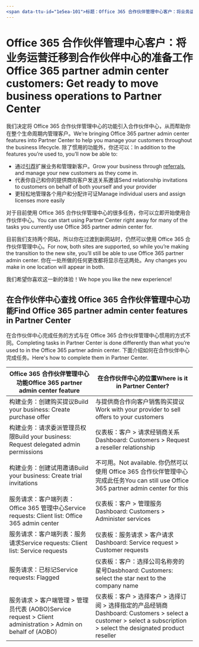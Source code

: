```yaml
---
<span data-ttu-id="1e5ea-101">标题：Office 365 合作伙伴管理中心客户：将业务运营迁移到合作伙伴中心的准备工作 |合作伙伴中心描述：Office 365 合作伙伴管理中心客户在迁移到合作伙伴中心 ms.prod 时的关键注意事项：作者：KPacquer</span><span class="sxs-lookup"><span data-stu-id="1e5ea-101">title: Office 365 partner admin center customers: Get ready to move business operations to Partner Center | Partner Center description: Key considerations for Office 365 partner admin center customers when migrating to Partner Center ms.prod: author: KPacquer</span></span>
---
```


# <a name="office-365-partner-admin-center-customers-get-ready-to-move-business-operations-to-partner-center"></a><span data-ttu-id="1e5ea-102">Office 365 合作伙伴管理中心客户：将业务运营迁移到合作伙伴中心的准备工作</span><span class="sxs-lookup"><span data-stu-id="1e5ea-102">Office 365 partner admin center customers: Get ready to move business operations to Partner Center</span></span>

<span data-ttu-id="1e5ea-103">我们决定将 Office 365 合作伙伴管理中心的功能引入合作伙伴中心，从而帮助你在整个生命周期内管理客户。</span><span class="sxs-lookup"><span data-stu-id="1e5ea-103">We’re bringing Office 365 partner admin center features into Partner Center to help you manage your customers throughout the business lifecycle.</span></span> <span data-ttu-id="1e5ea-104">除了惯用的功能外，你还可以：</span><span class="sxs-lookup"><span data-stu-id="1e5ea-104">In addition to the features you’re used to, you’ll now be able to:</span></span> 

*  <span data-ttu-id="1e5ea-105">通过[引荐](referrals.md)扩展业务和管理新客户。</span><span class="sxs-lookup"><span data-stu-id="1e5ea-105">Grow your business through [referrals](referrals.md), and manage your new customers as they come in.</span></span>
*  <span data-ttu-id="1e5ea-106">代表你自己和你的提供商向客户发送关系邀请</span><span class="sxs-lookup"><span data-stu-id="1e5ea-106">Send relationship invitations to customers on behalf of both yourself and your provider</span></span>
*  <span data-ttu-id="1e5ea-107">更轻松地管理各个用户和分配许可证</span><span class="sxs-lookup"><span data-stu-id="1e5ea-107">Manage individual users and assign licenses more easily</span></span>

<span data-ttu-id="1e5ea-108">对于目前使用 Office 365 合作伙伴管理中心的很多任务，你可以立即开始使用合作伙伴中心。</span><span class="sxs-lookup"><span data-stu-id="1e5ea-108">You can start using Partner Center right away for many of the tasks you currently use Office 365 partner admin center for.</span></span> 

<span data-ttu-id="1e5ea-109">目前我们支持两个网站，所以你在过渡到新网站时，仍然可以使用 Office 365 合作伙伴管理中心。</span><span class="sxs-lookup"><span data-stu-id="1e5ea-109">For now, both sites are supported, so while you’re making the transition to the new site, you’ll still be able to use Office 365 partner admin center.</span></span> <span data-ttu-id="1e5ea-110">你在一处所做的任何更改都将显示在这两处。</span><span class="sxs-lookup"><span data-stu-id="1e5ea-110">Any changes you make in one location will appear in both.</span></span>

<span data-ttu-id="1e5ea-111">我们希望你喜欢这一新的体验！</span><span class="sxs-lookup"><span data-stu-id="1e5ea-111">We hope you like the new experience!</span></span>

## <a name="find-office-365-partner-admin-center-features-in-partner-center"></a><span data-ttu-id="1e5ea-112">在合作伙伴中心查找 Office 365 合作伙伴管理中心功能</span><span class="sxs-lookup"><span data-stu-id="1e5ea-112">Find Office 365 partner admin center features in Partner Center</span></span>

<span data-ttu-id="1e5ea-113">在合作伙伴中心完成任务的方式与在 Office 365 合作伙伴管理中心惯用的方式不同。</span><span class="sxs-lookup"><span data-stu-id="1e5ea-113">Completing tasks in Partner Center is done differently than what you’re used to in the Office 365 partner admin center.</span></span> <span data-ttu-id="1e5ea-114">下面介绍如何在合作伙伴中心完成任务。</span><span class="sxs-lookup"><span data-stu-id="1e5ea-114">Here's how to complete them in Partner Center.</span></span>

| <span data-ttu-id="1e5ea-115">Office 365 合作伙伴管理中心功能</span><span class="sxs-lookup"><span data-stu-id="1e5ea-115">Office 365 partner admin center feature</span></span>                       | <span data-ttu-id="1e5ea-116">在合作伙伴中心的位置</span><span class="sxs-lookup"><span data-stu-id="1e5ea-116">Where is it in Partner Center?</span></span> | 
|   -----------------------------------------------  | -------------- |
| <span data-ttu-id="1e5ea-117">构建业务：创建购买提议</span><span class="sxs-lookup"><span data-stu-id="1e5ea-117">Build your business: Create purchase offer</span></span> | <span data-ttu-id="1e5ea-118">与提供商合作向客户销售购买提议</span><span class="sxs-lookup"><span data-stu-id="1e5ea-118">Work with your provider to sell offers to your customers</span></span> |
| <span data-ttu-id="1e5ea-119">构建业务：请求委派管理员权限</span><span class="sxs-lookup"><span data-stu-id="1e5ea-119">Build your business: Request delegated admin permissions</span></span> | <span data-ttu-id="1e5ea-120">仪表板：客户 > 请求经销商关系</span><span class="sxs-lookup"><span data-stu-id="1e5ea-120">Dashboard: Customers > Request a reseller relationship</span></span> |
| <span data-ttu-id="1e5ea-121">构建业务：创建试用邀请</span><span class="sxs-lookup"><span data-stu-id="1e5ea-121">Build your business: Create trial invitations</span></span> | <span data-ttu-id="1e5ea-122">不可用。</span><span class="sxs-lookup"><span data-stu-id="1e5ea-122">Not available.</span></span> <span data-ttu-id="1e5ea-123">你仍然可以使用 Office 365 合作伙伴管理中心完成此任务</span><span class="sxs-lookup"><span data-stu-id="1e5ea-123">You can still use Office 365 partner admin center for this</span></span> |
| <span data-ttu-id="1e5ea-124">服务请求：客户端列表：Office 365 管理中心</span><span class="sxs-lookup"><span data-stu-id="1e5ea-124">Service requests: Client list: Office 365 admin center</span></span> | <span data-ttu-id="1e5ea-125">仪表板：客户 > 管理服务</span><span class="sxs-lookup"><span data-stu-id="1e5ea-125">Dashboard: Customers > Administer services</span></span> |
| <span data-ttu-id="1e5ea-126">服务请求：客户端列表：服务请求</span><span class="sxs-lookup"><span data-stu-id="1e5ea-126">Service requests: Client list: Service requests</span></span> | <span data-ttu-id="1e5ea-127">仪表板：服务请求 > 客户请求</span><span class="sxs-lookup"><span data-stu-id="1e5ea-127">Dashboard: Service request > Customer requests</span></span> |
| <span data-ttu-id="1e5ea-128">服务请求：已标记</span><span class="sxs-lookup"><span data-stu-id="1e5ea-128">Service requests: Flagged</span></span> | <span data-ttu-id="1e5ea-129">仪表板：客户：选择公司名称旁的星号</span><span class="sxs-lookup"><span data-stu-id="1e5ea-129">Dasbhoard: Customers: select the star next to the company name</span></span> |
| <span data-ttu-id="1e5ea-130">服务请求 > 客户端管理 > 管理员代表 (AOBO)</span><span class="sxs-lookup"><span data-stu-id="1e5ea-130">Service request > Client administration > Admin on behalf of (AOBO)</span></span> | <span data-ttu-id="1e5ea-131">仪表板：客户 > 选择客户 > 选择订阅 > 选择指定的产品经销商</span><span class="sxs-lookup"><span data-stu-id="1e5ea-131">Dashboard: Customers > select a customer > select a subscription > select the designated product reseller</span></span> |

